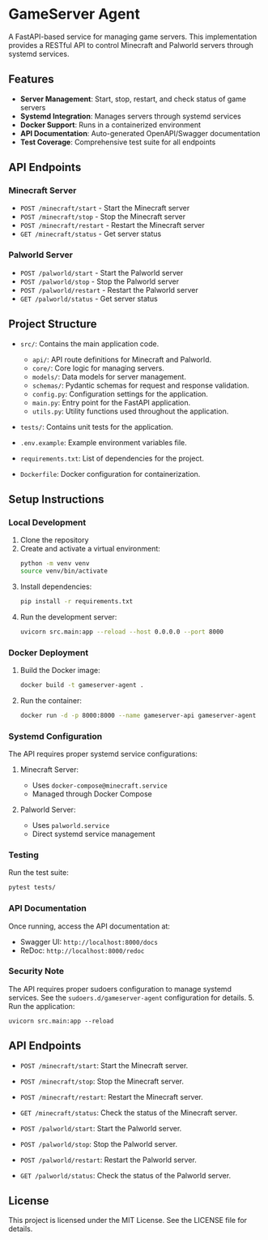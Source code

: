 # GameServer Agent

A FastAPI-based service for managing game servers. This implementation provides a RESTful API to control Minecraft and Palworld servers through systemd services.

## Features

- **Server Management**: Start, stop, restart, and check status of game servers
- **Systemd Integration**: Manages servers through systemd services
- **Docker Support**: Runs in a containerized environment
- **API Documentation**: Auto-generated OpenAPI/Swagger documentation
- **Test Coverage**: Comprehensive test suite for all endpoints

## API Endpoints

### Minecraft Server
- `POST /minecraft/start` - Start the Minecraft server
- `POST /minecraft/stop` - Stop the Minecraft server
- `POST /minecraft/restart` - Restart the Minecraft server
- `GET /minecraft/status` - Get server status

### Palworld Server
- `POST /palworld/start` - Start the Palworld server
- `POST /palworld/stop` - Stop the Palworld server
- `POST /palworld/restart` - Restart the Palworld server
- `GET /palworld/status` - Get server status

## Project Structure

- `src/`: Contains the main application code.
  - `api/`: API route definitions for Minecraft and Palworld.
  - `core/`: Core logic for managing servers.
  - `models/`: Data models for server management.
  - `schemas/`: Pydantic schemas for request and response validation.
  - `config.py`: Configuration settings for the application.
  - `main.py`: Entry point for the FastAPI application.
  - `utils.py`: Utility functions used throughout the application.
  
- `tests/`: Contains unit tests for the application.
- `.env.example`: Example environment variables file.
- `requirements.txt`: List of dependencies for the project.
- `Dockerfile`: Docker configuration for containerization.

## Setup Instructions

### Local Development
1. Clone the repository
2. Create and activate a virtual environment:
   ```bash
   python -m venv venv
   source venv/bin/activate
   ```
3. Install dependencies:
   ```bash
   pip install -r requirements.txt
   ```
4. Run the development server:
   ```bash
   uvicorn src.main:app --reload --host 0.0.0.0 --port 8000
   ```

### Docker Deployment
1. Build the Docker image:
   ```bash
   docker build -t gameserver-agent .
   ```
2. Run the container:
   ```bash
   docker run -d -p 8000:8000 --name gameserver-api gameserver-agent
   ```

### Systemd Configuration
The API requires proper systemd service configurations:

1. Minecraft Server:
   - Uses `docker-compose@minecraft.service`
   - Managed through Docker Compose

2. Palworld Server:
   - Uses `palworld.service`
   - Direct systemd service management

### Testing
Run the test suite:
```bash
pytest tests/
```

### API Documentation
Once running, access the API documentation at:
- Swagger UI: `http://localhost:8000/docs`
- ReDoc: `http://localhost:8000/redoc`

### Security Note
The API requires proper sudoers configuration to manage systemd services. See the `sudoers.d/gameserver-agent` configuration for details.
5. Run the application:
   ```
   uvicorn src.main:app --reload
   ```

## API Endpoints

- `POST /minecraft/start`: Start the Minecraft server.
- `POST /minecraft/stop`: Stop the Minecraft server.
- `POST /minecraft/restart`: Restart the Minecraft server.
- `GET /minecraft/status`: Check the status of the Minecraft server.

- `POST /palworld/start`: Start the Palworld server.
- `POST /palworld/stop`: Stop the Palworld server.
- `POST /palworld/restart`: Restart the Palworld server.
- `GET /palworld/status`: Check the status of the Palworld server.

## License

This project is licensed under the MIT License. See the LICENSE file for details.